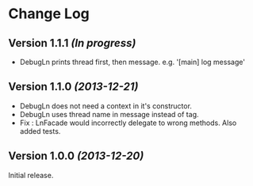 Change Log
==========


Version 1.1.1 *(In progress)*
----------------------------

 * DebugLn prints thread first, then message. e.g. '[main] log message'

Version 1.1.0 *(2013-12-21)*
----------------------------

 * DebugLn does not need a context in it's constructor.
 * DebugLn uses thread name in message instead of tag.
 * Fix : LnFacade would incorrectly delegate to wrong methods. Also added tests.


Version 1.0.0 *(2013-12-20)*
----------------------------

Initial release.
